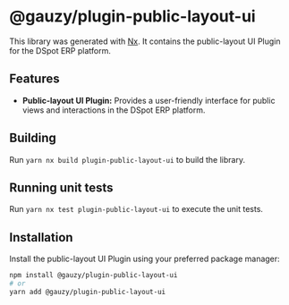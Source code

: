 # @gauzy/plugin-public-layout-ui

This library was generated with [Nx](https://nx.dev). It contains the public-layout UI Plugin for the DSpot ERP platform.

## Features

- **Public-layout UI Plugin:** Provides a user-friendly interface for public views and interactions in the DSpot ERP platform.

## Building

Run `yarn nx build plugin-public-layout-ui` to build the library.

## Running unit tests

Run `yarn nx test plugin-public-layout-ui` to execute the unit tests.

## Installation

Install the public-layout UI Plugin using your preferred package manager:

```bash
npm install @gauzy/plugin-public-layout-ui
# or
yarn add @gauzy/plugin-public-layout-ui
```

